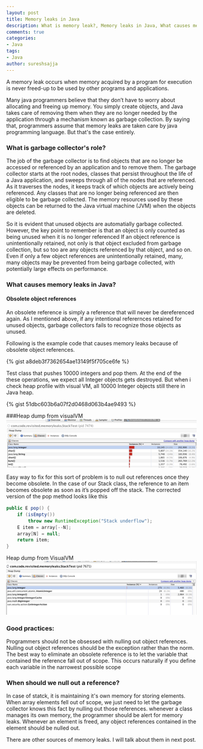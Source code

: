 ```yaml
---
layout: post
title: Memory leaks in Java
description: What is memory leak?, Memory leaks in Java, What causes memory leaks in Java. Code to produce memory leak in java. 
comments: true
categories:
- Java
tags:
- Java
author: sureshsajja
---
```


A memory leak occurs when memory acquired by a program for execution is never freed-up to be used by other programs and applications.

Many java programmers believe that they don’t have to worry about allocating and freeing up memory.
You simply create objects, and Java takes care of removing them when they are no longer needed by the application through a mechanism known as garbage collection. By saying that, programmers assume that memory leaks are taken care by java programming language. But that's the case entirely. 

### What is garbage collector's role? 

The job of the garbage collector is to find objects that are no longer be accessed or referenced by an application and to remove them.
The garbage collector starts at the root nodes, classes that persist throughout the life of a Java application, and sweeps through all of the nodes that are referenced.
As it traverses the nodes, it keeps track of which objects are actively being referenced.
Any classes that are no longer being referenced are then eligible to be garbage collected.
The memory resources used by these objects can be returned to the Java virtual machine (JVM) when the objects are deleted. 
 
So it is evident that unused objects are automatially garbage collected.
However, the key point to remember is that an object is only counted as being unused when it is no longer referenced 
If an object reference is unintentionally retained, not only is that object excluded from garbage collection, but so too are any objects referenced by that object, and so on.
Even if only a few object references are unintentionally retained, many, many objects may be prevented from being garbage collected, with potentially large effects on performance.  
 
### What causes memory leaks in Java?

#### Obsolete object references 

An obsolete reference is simply a reference that will never be dereferenced again.
As I mentioned above, if any intentional referernces retained for unused objects, garbage collectors fails to recognize those objects as unused.  

Following is the example code that causes memory leaks because of obsolete object references.
 
{% gist a8deb3f7362654ae13149f5f705ce6fe %}


Test class that pushes 10000 integers and pop them.
At the end of the these operations, we expect all Integer objects gets destroyed.
But when i check heap profile with visual VM, all 10000 Integer objects still there in Java heap.

{% gist 51dbc603b6a07f2d0468d063b4ae9493 %}

###Heap dump from visualVM
![Heap dump from visualVM](/images/MemoryLeaks1.jpg)

Easy way to fix for this sort of problem is to null out references once they become obsolete.
In the case of our Stack class, the reference to an item becomes obsolete as soon as it’s popped off the stack.
The corrected version of the pop method looks like this 

```java
public E pop() {
    if (isEmpty())
        throw new RuntimeException("Stack underflow");
    E item = array[--N];
    array[N] = null;
    return item;
}
```


Heap dump from VisualVM
![Heap dump from visualVM](/images/MemoryLeaks2.jpg)

### Good practices: 

Programmers should not be obsessed with nulling out object references. 
Nulling out object references should be the exception rather than the norm.
The best way to eliminate an obsolete reference is to let the variable that contained the reference fall out of scope.
This occurs naturally if you define each variable in the narrowest possible scope 

### When should we null out a reference? 

In case of statck, it is maintaining it's own memory for storing elements. When array elements fell out of scope, we just need to let the garbage collector knows this fact by nulling out those references. 
whenever a class manages its own memory, the programmer should be alert for memory leaks. Whenever an element is freed, any object references contained in the element should be nulled out. 

There are other sources of memory leaks. I will talk about them in next post.  
